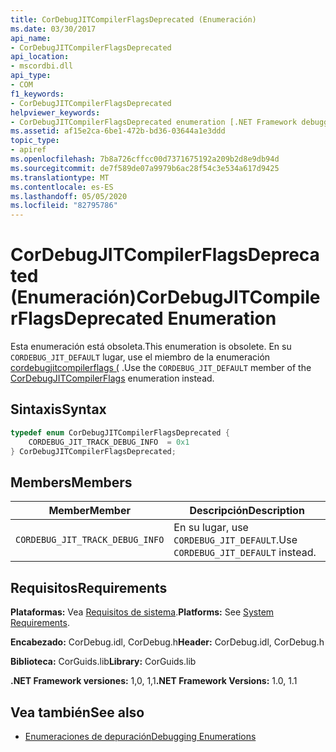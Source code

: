 ```yaml
---
title: CorDebugJITCompilerFlagsDeprecated (Enumeración)
ms.date: 03/30/2017
api_name:
- CorDebugJITCompilerFlagsDeprecated
api_location:
- mscordbi.dll
api_type:
- COM
f1_keywords:
- CorDebugJITCompilerFlagsDeprecated
helpviewer_keywords:
- CorDebugJITCompilerFlagsDeprecated enumeration [.NET Framework debugging]
ms.assetid: af15e2ca-6be1-472b-bd36-03644a1e3ddd
topic_type:
- apiref
ms.openlocfilehash: 7b8a726cffcc00d7371675192a209b2d8e9db94d
ms.sourcegitcommit: de7f589de07a9979b6ac28f54c3e534a617d9425
ms.translationtype: MT
ms.contentlocale: es-ES
ms.lasthandoff: 05/05/2020
ms.locfileid: "82795786"
---
```

# <a name="cordebugjitcompilerflagsdeprecated-enumeration"></a><span data-ttu-id="30ebf-102">CorDebugJITCompilerFlagsDeprecated (Enumeración)</span><span class="sxs-lookup"><span data-stu-id="30ebf-102">CorDebugJITCompilerFlagsDeprecated Enumeration</span></span>
<span data-ttu-id="30ebf-103">Esta enumeración está obsoleta.</span><span class="sxs-lookup"><span data-stu-id="30ebf-103">This enumeration is obsolete.</span></span> <span data-ttu-id="30ebf-104">En su `CORDEBUG_JIT_DEFAULT` lugar, use el miembro de la enumeración [cordebugjitcompilerflags (](cordebugjitcompilerflags-enumeration.md) .</span><span class="sxs-lookup"><span data-stu-id="30ebf-104">Use the `CORDEBUG_JIT_DEFAULT` member of the [CorDebugJITCompilerFlags](cordebugjitcompilerflags-enumeration.md) enumeration instead.</span></span>  
  
## <a name="syntax"></a><span data-ttu-id="30ebf-105">Sintaxis</span><span class="sxs-lookup"><span data-stu-id="30ebf-105">Syntax</span></span>  
  
```cpp  
typedef enum CorDebugJITCompilerFlagsDeprecated {  
    CORDEBUG_JIT_TRACK_DEBUG_INFO  = 0x1  
} CorDebugJITCompilerFlagsDeprecated;  
```  
  
## <a name="members"></a><span data-ttu-id="30ebf-106">Members</span><span class="sxs-lookup"><span data-stu-id="30ebf-106">Members</span></span>  
  
|<span data-ttu-id="30ebf-107">Member</span><span class="sxs-lookup"><span data-stu-id="30ebf-107">Member</span></span>|<span data-ttu-id="30ebf-108">Descripción</span><span class="sxs-lookup"><span data-stu-id="30ebf-108">Description</span></span>|  
|------------|-----------------|  
|`CORDEBUG_JIT_TRACK_DEBUG_INFO`|<span data-ttu-id="30ebf-109">En su lugar, use `CORDEBUG_JIT_DEFAULT`.</span><span class="sxs-lookup"><span data-stu-id="30ebf-109">Use `CORDEBUG_JIT_DEFAULT` instead.</span></span>|  
  
## <a name="requirements"></a><span data-ttu-id="30ebf-110">Requisitos</span><span class="sxs-lookup"><span data-stu-id="30ebf-110">Requirements</span></span>  
 <span data-ttu-id="30ebf-111">**Plataformas:** Vea [Requisitos de sistema](../../get-started/system-requirements.md).</span><span class="sxs-lookup"><span data-stu-id="30ebf-111">**Platforms:** See [System Requirements](../../get-started/system-requirements.md).</span></span>  
  
 <span data-ttu-id="30ebf-112">**Encabezado:** CorDebug.idl, CorDebug.h</span><span class="sxs-lookup"><span data-stu-id="30ebf-112">**Header:** CorDebug.idl, CorDebug.h</span></span>  
  
 <span data-ttu-id="30ebf-113">**Biblioteca:** CorGuids.lib</span><span class="sxs-lookup"><span data-stu-id="30ebf-113">**Library:** CorGuids.lib</span></span>  
  
 <span data-ttu-id="30ebf-114">**.NET Framework versiones:** 1,0, 1,1</span><span class="sxs-lookup"><span data-stu-id="30ebf-114">**.NET Framework Versions:** 1.0, 1.1</span></span>  
  
## <a name="see-also"></a><span data-ttu-id="30ebf-115">Vea también</span><span class="sxs-lookup"><span data-stu-id="30ebf-115">See also</span></span>

- [<span data-ttu-id="30ebf-116">Enumeraciones de depuración</span><span class="sxs-lookup"><span data-stu-id="30ebf-116">Debugging Enumerations</span></span>](debugging-enumerations.md)
